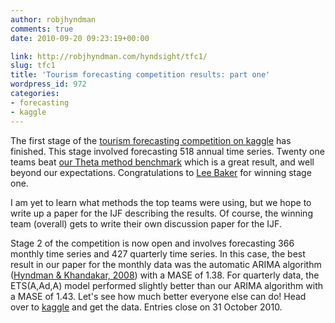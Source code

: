 ```yaml
---
author: robjhyndman
comments: true
date: 2010-09-20 09:23:19+00:00

link: http://robjhyndman.com/hyndsight/tfc1/
slug: tfc1
title: 'Tourism forecasting competition results: part one'
wordpress_id: 972
categories:
- forecasting
- kaggle
---
```


The first stage of the [tourism forecasting competition on kaggle](http://kaggle.com/tourism1?viewtype=results) has finished. This stage involved forecasting 518 annual time series. Twenty one teams beat [our Theta method benchmark](http://robjhyndman.com/hyndsight/tourism-forecasting-competition/) which is a great result, and well beyond our expectations. Congratulations to [Lee Baker](http://www.leecbaker.com/) for winning stage one.

I am yet to learn what methods the top teams were using, but we hope to write up a paper for the IJF describing the results. Of course, the winning team (overall) gets to write their own discussion paper for the IJF.

Stage 2 of the competition is now open and involves forecasting 366 monthly time series and 427 quarterly time series. In this case, the best result in our paper for the monthly data was the automatic ARIMA algorithm ([Hyndman & Khandakar, 2008](http://robjhyndman.com/papers/automatic-forecasting/)) with a MASE of 1.38. For quarterly data, the ETS(A,Ad,A) model performed slightly better than our ARIMA algorithm with a MASE of 1.43. Let's see how much better everyone else can do! Head over to [kaggle](http://kaggle.com/tourism2) and get the data. Entries close on 31 October 2010.
